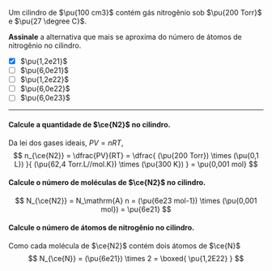Um cilindro de $\pu{100 cm3}$ contém gás nitrogênio sob $\pu{200 Torr}$ e $\pu{27 \degree C}$.

**Assinale** a alternativa que mais se aproxima do número de átomos de nitrogênio no cilindro.

- [x] $\pu{1,2e21}$
- [ ] $\pu{6,0e21}$
- [ ] $\pu{1,2e22}$
- [ ] $\pu{6,0e22}$
- [ ] $\pu{6,0e23}$

---

#### Calcule a quantidade de $\ce{N2}$ no cilindro.

Da lei dos gases ideais, $PV = nRT$,
$$
    n_{\ce{N2}} = \dfrac{PV}{RT} 
        = \dfrac{ (\pu{200 Torr}) \times (\pu{0,1 L}) }{ (\pu{62,4 Torr.L//mol.K}) \times (\pu{300 K}) }
        = \pu{0,001 mol}
$$

#### Calcule o número de moléculas de $\ce{N2}$ no cilindro.

$$
    N_{\ce{N2}} = N_\mathrm{A} n 
        = (\pu{6e23 mol-1}) \times (\pu{0,001 mol})
        = \pu{6e21}
$$

#### Calcule o número de átomos de nitrogênio no cilindro.

Como cada molécula de $\ce{N2}$ contém dois átomos de $\ce{N}$
$$
   N_{\ce{N}} 
      = (\pu{6e21}) \times 2
      = \boxed{ \pu{1,2E22} }
$$